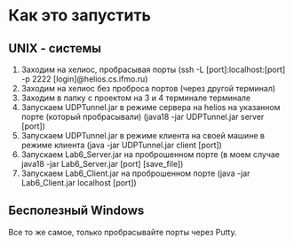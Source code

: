 # Как это запустить
## UNIX - системы
1) Заходим на хелиос, пробрасывая порты (ssh -L [port]:localhost:[port] -p 2222 [login]@helios.cs.ifmo.ru) 
2) Заходим на хелиос без проброса портов (через другой терминал)
3) Заходим в папку с проектом на 3 и 4 терминале терминале
4) Запускаем UDPTunnel.jar в режиме сервера на helios на указанном порте (который пробрасывали) (java18 -jar UDPTunnel.jar server [port])
5) Запускаем UDPTunnel.jar в режиме клиента на своей машине в режиме клиента (java -jar UDPTunnel.jar client [port])
6) Запускаем Lab6_Server.jar на проброшенном порте (в моем случае java18 -jar Lab6_Server.jar [port] [save_file])
7) Запускаем Lab6_Client.jar на проброшенном порте (java -jar Lab6_Client.jar localhost [port])

## Бесполезный Windows
Все то же самое, только пробрасывайте порты через Putty.
